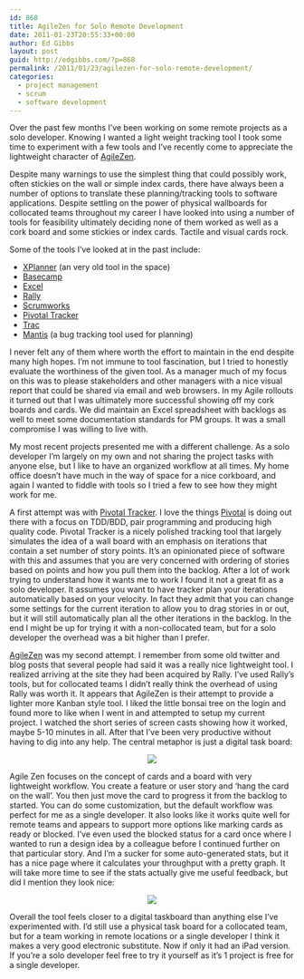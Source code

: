 ```yaml
---
id: 868
title: AgileZen for Solo Remote Development
date: 2011-01-23T20:55:33+00:00
author: Ed Gibbs
layout: post
guid: http://edgibbs.com/?p=868
permalink: /2011/01/23/agilezen-for-solo-remote-development/
categories:
  - project management
  - scrum
  - software development
---
```

Over the past few months I&#8217;ve been working on some remote projects as a solo developer. Knowing I wanted a light weight tracking tool I took some time to experiment with a few tools and I&#8217;ve recently come to appreciate the lightweight character of [AgileZen](http://agilezen.com/).

Despite many warnings to use the simplest thing that could possibly work, often stickies on the wall or simple index cards, there have always been a number of options to translate these planning/tracking tools to software applications. Despite settling on the power of physical wallboards for collocated teams throughout my career I have looked into using a number of tools for feasibility ultimately deciding none of them worked as well as a cork board and some stickies or index cards. Tactile and visual cards rock.

Some of the tools I&#8217;ve looked at in the past include:

  * [XPlanner](http://edgibbs.com/2005/08/22/pain-with-xplanner-part-ii/) (an very old tool in the space)
  * [Basecamp](http://edgibbs.com/2006/02/27/trying-out-basecamp/)
  * [Excel](http://edgibbs.com/2007/06/15/sprint-backlog-task-boards-versus-spreadsheets/)
  * [Rally](http://www.rallydev.com/)
  * [Scrumworks](http://edgibbs.com/2006/05/08/finally-tried-out-scrumworks/)
  * [Pivotal Tracker](https://www.pivotaltracker.com/)
  * [Trac](http://trac.edgewall.org/)
  * [Mantis](http://www.mantisbt.org/) (a bug tracking tool used for planning)

I never felt any of them where worth the effort to maintain in the end despite many high hopes. I&#8217;m not immune to tool fascination, but I tried to honestly evaluate the worthiness of the given tool. As a manager much of my focus on this was to please stakeholders and other managers with a nice visual report that could be shared via email and web browsers. In my Agile rollouts it turned out that I was ultimately more successful showing off my cork boards and cards. We did maintain an Excel spreadsheet with backlogs as well to meet some documentation standards for PM groups. It was a small compromise I was willing to live with.

My most recent projects presented me with a different challenge. As a solo developer I&#8217;m largely on my own and not sharing the project tasks with anyone else, but I like to have an organized workflow at all times. My home office doesn&#8217;t have much in the way of space for a nice corkboard, and again I wanted to fiddle with tools so I tried a few to see how they might work for me.

A first attempt was with [Pivotal Tracker](http://www.pivotaltracker.com/). I love the things [Pivotal](http://pivotallabs.com/) is doing out there with a focus on TDD/BDD, pair programming and producing high quality code. Pivotal Tracker is a nicely polished tracking tool that largely simulates the idea of a wall board with an emphasis on iterations that contain a set number of story points. It&#8217;s an opinionated piece of software with this and assumes that you are very concerned with ordering of stories based on points and how you pull them into the backlog. After a lot of work trying to understand how it wants me to work I found it not a great fit as a solo developer. It assumes you want to have tracker plan your iterations automatically based on your velocity. In fact they admit that you can change some settings for the current iteration to allow you to drag stories in or out, but it will still automatically plan all the other iterations in the backlog. In the end I might be up for trying it with a non-collocated team, but for a solo developer the overhead was a bit higher than I prefer.

[AgileZen](http://agilezen.com/) was my second attempt. I remember from some old twitter and blog posts that several people had said it was a really nice lightweight tool. I realized arriving at the site they had been acquired by Rally. I&#8217;ve used Rally&#8217;s tools, but for collocated teams I didn&#8217;t really think the overhead of using Rally was worth it. It appears that AgileZen is their attempt to provide a lighter more Kanban style tool. I liked the little bonsai tree on the login and found more to like when I went in and attempted to setup my current project. I watched the short series of screen casts showing how it worked, maybe 5-10 minutes in all. After that I&#8217;ve been very productive without having to dig into any help. The central metaphor is just a digital task board:

<div align="center">
  <img src="http://edgibbs.com/images/zen_board.gif" />
</div>

Agile Zen focuses on the concept of cards and a board with very lightweight workflow. You create a feature or user story and &#8216;hang the card on the wall&#8217;. You then just move the card to progress it from the backlog to started. You can do some customization, but the default workflow was perfect for me as a single developer. It also looks like it works quite well for remote teams and appears to support more options like marking cards as ready or blocked. I&#8217;ve even used the blocked status for a card once where I wanted to run a design idea by a colleague before I continued further on that particular story. And I&#8217;m a sucker for some auto-generated stats, but it has a nice page where it calculates your throughput with a pretty graph. It will take more time to see if the stats actually give me useful feedback, but did I mention they look nice:

<div align="center">
  <img src="http://edgibbs.com/images/zen_performance.gif" />
</div>

Overall the tool feels closer to a digital taskboard than anything else I&#8217;ve experimented with. I&#8217;d still use a physical task board for a collocated team, but for a team working in remote locations or a single developer I think it makes a very good electronic substitute. Now if only it had an iPad version. If you&#8217;re a solo developer feel free to try it yourself as it&#8217;s 1 project is free for a single developer.